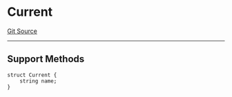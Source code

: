 # Current
[Git Source](https://github.com/metacontract/mc/blob/8438d83ed04f942f1b69f22b0cb556723d88a8f9/resources/devkit/api-reference/registry/context/Current.sol)

---------------------
Support Methods
-----------------------


```solidity
struct Current {
    string name;
}
```

